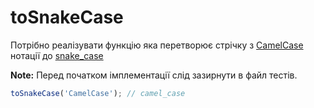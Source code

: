 # toSnakeCase

Потрібно реалізувати функцію яка перетворює стрічку з [CamelCase](https://en.wikipedia.org/wiki/Camel_case) 
нотації до [snake_case](https://en.wikipedia.org/wiki/Snake_case)

**Note:** Перед початком імплементації слід зазирнути в файл тестів.

```js
toSnakeCase('CamelCase'); // camel_case
```
